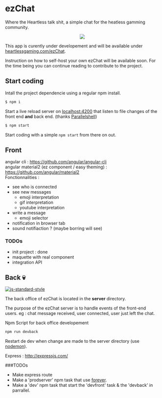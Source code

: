 # ezChat
Where the Heartless talk shit, a simple chat for the heatless gamming community.

<p align="center">
    <img src="https://jlynnrowanliterature.files.wordpress.com/2013/02/minion.gif">
</p>

This app is curently under developement and will be available under [heartlessgaming.com/ezChat](https://heartlessgaming/ezChat). 

Instruction on how to self-host your own ezChat will be available soon. For the time being you can continue reading to contribute to the project.

## Start coding

Intall the project dependencie using a regular npm install.
```bash
$ npm i
```

Start a live reload server on [localhost:4200](http://localhost:4200) that listen to file changes of the front end **and** back end. (thanks [Parallelshell](https://github.com/keithamus/parallelshell))
```bash
$ npm start
```

Start coding with a simple `npm start` from there on out.

## Front
angular cli : https://github.com/angular/angular-cli  
angular material2  (ez component / easy theming) :  https://github.com/angular/material2  
Fonctionnalities :
- see who is connected
- see new messages
  - emoji interpretation
  - gif interpretation
  - youtube interpretation
- write a message
  - emoji selector
- notification in browser tab
- sound notifiaction ? (maybe borring will see)

### TODOs
- init project : done
- maquette with real component
- integration API

## Back :skull:
[![js-standard-style](https://cdn.rawgit.com/feross/standard/master/badge.svg)](https://github.com/feross/standard)

The back office of ezChat is located in the **server** directory.

The purpose of the ezChat server is to handle events of the front-end users. eg : chat message received, user connected, user just left the chat.

Npm Script for back office developement
```bash
npm run devback
```
Restart de dev when change are made to the server directory (use [nodemon](https://github.com/remy/nodemon)).

Express : http://expressjs.com/



###TODOs
- Make express route
- Make a 'prodserver' npm task that use [forever](https://github.com/foreverjs/forever).
- Make a 'dev' npm task that start the 'devfront' task & the 'devback' in parrallel.
